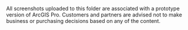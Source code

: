 All screenshots uploaded to this folder are associated with a prototype version of ArcGIS Pro. Customers and partners are advised not to make business or purchasing decisions based on any of the content.

